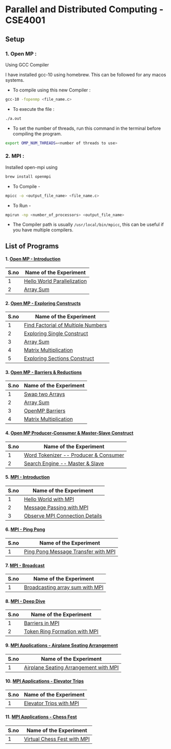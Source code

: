 # Parallel and Distributed Computing - CSE4001


## Setup


### 1. Open MP :

Using GCC Compiler

I have installed gcc-10 using homebrew. This can be followed for any macos systems.

* To compile using this new Compiler :

```bash
gcc-10 -fopenmp <file_name.c>
```

* To execute the file :

```bash
./a.out
```

* To set the number of threads, run this command in the terminal before compiling the program.

```bash
export OMP_NUM_THREADS=<number of threads to use> 
```


### 2. MPI :

Installed open-mpi using

```bash
brew install openmpi
```

* To Compile -

```bash
mpicc -o <output_file_name> <file_name.c>
```

* To Run -

```bash
mpirun -np <number_of_processors> <output_file_name>
```

* The Compiler path is usually `/usr/local/bin/mpicc`, this can be useful if you have multiple compilers.




## List of Programs

#### 1. [Open MP - Introduction](./OpenMP_Introduction_Lab_1)

| S.no | Name of the Experiment |
| ---- | --------------------- |
| 1 | [Hello World Parallelization](./OpenMP_Introduction_Lab_1/hello_world.c) |
| 2 | [Array Sum](./OpenMP_Introduction_Lab_1/array_sum.c) |


#### 2. [Open MP - Exploring Constructs](./OpenMP_Constructs_Lab_2)

| S.no | Name of the Experiment |
| ---- | --------------------- |
| 1 | [Find Factorial of Multiple Numbers](./OpenMP_Constructs_Lab_2/factorial.c) |
| 2 | [Exploring Single Construct](./OpenMP_Constructs_Lab_2/single_construct.c) |
| 3 | [Array Sum](./OpenMP_Constructs_Lab_2/array_sum.c) |
| 4 | [Matrix Multiplication](./OpenMP_Constructs_Lab_2/matrix_multiply.c) |
| 5 | [Exploring Sections Construct](./OpenMP_Constructs_Lab_2/sections_construct.c) |


#### 3. [Open MP - Barriers & Reductions](./OpenMP_Barriers_Reductions_Lab_3)

| S.no | Name of the Experiment |
| ---- | --------------------- |
| 1 | [Swap two Arrays](./OpenMP_Barriers_Reductions_Lab_3/array_swap.c) |
| 2 | [Array Sum](./OpenMP_Barriers_Reductions_Lab_3/array_sum.c) |
| 3 | [OpenMP Barriers](./OpenMP_Barriers_Reductions_Lab_3/omp_barrier.c) |
| 4 | [Matrix Multiplication](./OpenMP_Barriers_Reductions_Lab_3/matrix_multiply.c) |


#### 4. [Open MP Producer-Consumer & Master-Slave Construct](./OpenMP_Practical_Puzzles_Lab_4)

| S.no | Name of the Experiment |
| ---- | --------------------- |
| 1 | [Word Tokenizer -- Producer & Consumer](./OpenMP_Practical_Puzzles_Lab_4/word_tokenizer.c) |
| 2 | [Search Engine -- Master & Slave](./OpenMP_Practical_Puzzles_Lab_4/search_engine.c) |


#### 5. [MPI - Introduction](./MPI_Introduction_Lab_5)

| S.no | Name of the Experiment |
| ---- | --------------------- |
| 1 | [Hello World with MPI](./MPI_Introduction_Lab_5/hello_world.c) |
| 2 | [Message Passing with MPI](./MPI_Introduction_Lab_5/message_passing.c) |
| 3 | [Observe MPI Connection Details](./MPI_Introduction_Lab_5/mpi_info.c) |


#### 6. [MPI - Ping Pong](./MPI_Ping_Pong_Lab_6)

| S.no | Name of the Experiment |
| ---- | --------------------- |
| 1 | [Ping Pong Message Transfer with MPI](./MPI_Ping_Pong_Lab_6/ping_pong.c) |


#### 7. [MPI - Broadcast](./MPI_Broadcast_Lab_7)

| S.no | Name of the Experiment |
| ---- | --------------------- |
| 1 | [Broadcasting array sum with MPI](./MPI_Broadcast_Lab_7/array_sum.c) |


#### 8. [MPI - Deep Dive](./MPI_Deep_Dive_Lab_8)

| S.no | Name of the Experiment |
| ---- | --------------------- |
| 1 | [Barriers in MPI](./MPI_Deep_Dive_Lab_8/barriers.c) |
| 2 | [Token Ring Formation with MPI](./MPI_Deep_Dive_Lab_8/token_ring.c) |


#### 9. [MPI Applications - Airplane Seating Arrangement](./MPI_Applications_Seat_Arrangemnet_Lab_9)

| S.no | Name of the Experiment |
| ---- | --------------------- |
| 1 | [Airplane Seating Arrangement with MPI](./MPI_Applications_Seat_Arrangemnet_Lab_9/airplane.c) |


#### 10. [MPI Applications - Elevator Trips](./MPI_Applications_Elevator_Trips_Lab_10)

| S.no | Name of the Experiment |
| ---- | --------------------- |
| 1 | [Elevator Trips with MPI](./MPI_Applications_Elevator_Trips_Lab_10/elevator.c) |


#### 11. [MPI Applications - Chess Fest](./MPI_Applications_Chess_Fest_Lab_Final)

| S.no | Name of the Experiment |
| ---- | --------------------- |
| 1 | [Virtual Chess Fest with MPI](./MPI_Applications_Chess_Fest_Lab_Final/chess.c) |
